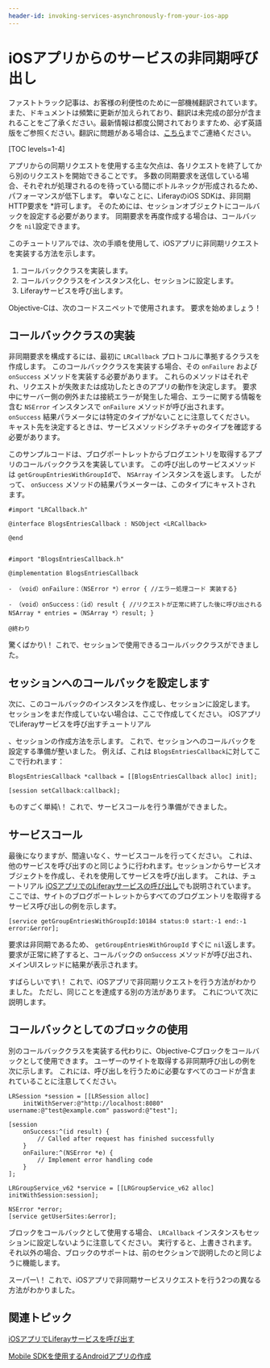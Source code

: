 ```yaml
---
header-id: invoking-services-asynchronously-from-your-ios-app
---
```


# iOSアプリからのサービスの非同期呼び出し

<p class="alert alert-info"><span class="wysiwyg-color-blue120">ファストトラック記事は、お客様の利便性のために一部機械翻訳されています。また、ドキュメントは頻繁に更新が加えられており、翻訳は未完成の部分が含まれることをご了承ください。最新情報は都度公開されておりますため、必ず英語版をご参照ください。翻訳に問題がある場合は、<a href="mailto:support-content-jp@liferay.com">こちら</a>までご連絡ください。</span></p>

[TOC levels=1-4]

アプリからの同期リクエストを使用する主な欠点は、各リクエストを終了してから別のリクエストを開始できることです。 多数の同期要求を送信している場合、それぞれが処理されるのを待っている間にボトルネックが形成されるため、パフォーマンスが低下します。 幸いなことに、LiferayのiOS SDKは、非同期</em> HTTP要求を *許可します。 そのためには、セッションオブジェクトにコールバックを設定する必要があります。 同期要求を再度作成する場合は、コールバックを `nil`設定できます。</p>

このチュートリアルでは、次の手順を使用して、iOSアプリに非同期リクエストを実装する方法を示します。

1.  コールバッククラスを実装します。
2.  コールバッククラスをインスタンス化し、セッションに設定します。
3.  Liferayサービスを呼び出します。

Objective-Cは、次のコードスニペットで使用されます。 要求を始めましょう！

## コールバッククラスの実装

非同期要求を構成するには、最初に `LRCallback` プロトコルに準拠するクラスを作成します。 このコールバッククラスを実装する場合、その `onFailure` および `onSuccess` メソッドを実装する必要があります。 これらのメソッドはそれぞれ、リクエストが失敗または成功したときのアプリの動作を決定します。 要求中にサーバー側の例外または接続エラーが発生した場合、エラーに関する情報を含む `NSError` インスタンスで `onFailure` メソッドが呼び出されます。 `onSuccess` 結果パラメータには特定のタイプがないことに注意してください。 キャスト先を決定するときは、サービスメソッドシグネチャのタイプを確認する必要があります。

このサンプルコードは、ブログポートレットからブログエントリを取得するアプリのコールバッククラスを実装しています。 この呼び出しのサービスメソッドは `getGroupEntriesWithGroupId`で、 `NSArray` インスタンスを返します。 したがって、 `onSuccess` メソッドの結果パラメーターは、このタイプにキャストされます。

    #import "LRCallback.h"
    
    @interface BlogsEntriesCallback : NSObject <LRCallback>
    
    @end
    
    
    #import "BlogsEntriesCallback.h"
    
    @implementation BlogsEntriesCallback

    - （void）onFailure：（NSError *）error { //エラー処理コード 実装する}

    - （void）onSuccess：（id）result { //リクエストが正常に終了した後に呼び出される NSArray * entries =（NSArray *）result; }

    @終わり

驚くばかり\！ これで、セッションで使用できるコールバッククラスができました。

## セッションへのコールバックを設定します

次に、このコールバックのインスタンスを作成し、セッションに設定します。 セッションをまだ作成していない場合は、ここで作成してください。 iOSアプリ</a> でLiferayサービスを呼び出すチュートリアル

、セッションの作成方法を示します。 これで、セッションへのコールバックを設定する準備が整いました。 例えば、これは `BlogsEntriesCallback`に対してここで行われます：</p> 

    BlogsEntriesCallback *callback = [[BlogsEntriesCallback alloc] init];
    
    [session setCallback:callback];
    

ものすごく単純\！ これで、サービスコールを行う準備ができました。



## サービスコール

最後になりますが、間違いなく、サービスコールを行ってください。 これは、他のサービスを呼び出すのと同じように行われます。セッションからサービスオブジェクトを作成し、それを使用してサービスを呼び出します。 これは、チュートリアル [iOSアプリでのLiferayサービスの呼び出し](/docs/7-1/tutorials/-/knowledge_base/t/invoking-liferay-services-in-your-ios-app)でも説明されています。 ここでは、サイトのブログポートレットからすべてのブログエントリを取得するサービス呼び出しの例を示します。

    [service getGroupEntriesWithGroupId:10184 status:0 start:-1 end:-1 error:&error];
    

要求は非同期であるため、 `getGroupEntriesWithGroupId` すぐに `nil`返します。 要求が正常に終了すると、コールバックの `onSuccess` メソッドが呼び出され、メインUIスレッドに結果が表示されます。

すばらしいです\！ これで、iOSアプリで非同期リクエストを行う方法がわかりました。 ただし、同じことを達成する別の方法があります。 これについて次に説明します。



## コールバックとしてのブロックの使用

別のコールバッククラスを実装する代わりに、Objective-Cブロックをコールバックとして使用できます。 ユーザーのサイトを取得する非同期呼び出しの例を次に示します。 これには、呼び出しを行うために必要なすべてのコードが含まれていることに注意してください。

    LRSession *session = [[LRSession alloc] 
        initWithServer:@"http://localhost:8080" username:@"test@example.com" password:@"test"];
    
    [session
        onSuccess:^(id result) {
            // Called after request has finished successfully
        }
        onFailure:^(NSError *e) {
            // Implement error handling code
        }
    ];
    
    LRGroupService_v62 *service = [[LRGroupService_v62 alloc] initWithSession:session];
    
    NSError *error;
    [service getUserSites:&error];
    

ブロックをコールバックとして使用する場合、 `LRCallback` インスタンスもセッションに設定しないように注意してください。 実行すると、上書きされます。 それ以外の場合、ブロックのサポートは、前のセクションで説明したのと同じように機能します。

スーパー\！ これで、iOSアプリで非同期サービスリクエストを行う2つの異なる方法がわかりました。



## 関連トピック

[iOSアプリでLiferayサービスを呼び出す](/docs/7-1/tutorials/-/knowledge_base/t/invoking-liferay-services-in-your-ios-app)

[Mobile SDKを使用するAndroidアプリの作成](/docs/7-1/tutorials/-/knowledge_base/t/creating-android-apps-that-use-the-mobile-sdk)
